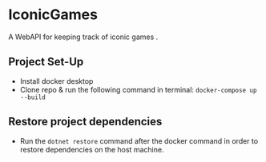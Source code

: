 # IconicGames

A WebAPI for keeping track of iconic games .

## Project Set-Up
- Install docker desktop 
- Clone repo & run the following command in terminal:
`docker-compose up --build`

## Restore project dependencies
- Run the `dotnet restore` command after the docker command in order to restore dependencies on the host machine.